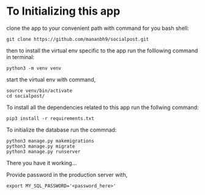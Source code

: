 # To Initializing this app

clone the app to your convenient path with command for you bash shell:

```
git clone https://github.com/mananbh9/socialpost.git
```

then to install the virtual env specific to the app run the folllowing command in terminal:

```
python3 -m venv venv
```

start the virtual env with command,

```
source venv/bin/activate
cd socialpost/
```

To install all the dependencies related to this app run the follwing command:

```
pip3 install -r requirements.txt
```

To initialize the database run the commnad:

```
python3 manage.py makemigrations
python3 manage.py migrate
python3 manage.py runserver
```

There you have it working...


Provide password in the production server with,

`export MY_SQL_PASSWORD='<password_here>'`
